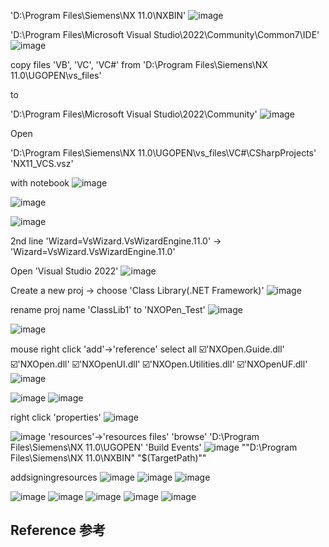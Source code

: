 'D:\Program Files\Siemens\NX 11.0\NXBIN'
![image](https://github.com/ChenxingWang93/Using-NX-Open-to-Improve-Workflows/assets/31954987/d0a7c4e4-a984-4528-b21f-199a714768f7)


'D:\Program Files\Microsoft Visual Studio\2022\Community\Common7\IDE'
![image](https://github.com/ChenxingWang93/Using-NX-Open-to-Improve-Workflows/assets/31954987/0d143e1e-1f3b-4509-b47e-a0a723655377)


copy files 'VB', 'VC', 'VC#' from 'D:\Program Files\Siemens\NX 11.0\UGOPEN\vs_files' 

to 

'D:\Program Files\Microsoft Visual Studio\2022\Community'
![image](https://github.com/ChenxingWang93/Using-NX-Open-to-Improve-Workflows/assets/31954987/5105e3c0-8bf6-45d7-8f82-c0f460ccc333)


Open

'D:\Program Files\Siemens\NX 11.0\UGOPEN\vs_files\VC#\CSharpProjects' 'NX11_VCS.vsz'

with notebook
![image](https://github.com/ChenxingWang93/Using-NX-Open-to-Improve-Workflows/assets/31954987/fa0695e6-3bbc-4fe4-8e51-eb196422a5c1)

![image](https://github.com/ChenxingWang93/Using-NX-Open-to-Improve-Workflows/assets/31954987/eba26231-001e-429f-bb47-a4c1963eb7cf)

![image](https://github.com/ChenxingWang93/Using-NX-Open-to-Improve-Workflows/assets/31954987/e1f52102-5729-4cee-930d-d74c7edcf3dd)

2nd line
'Wizard=VsWizard.VsWizardEngine.11.0' -> 'Wizard=VsWizard.VsWizardEngine.11.0'


Open 'Visual Studio 2022'
![image](https://github.com/ChenxingWang93/Using-NX-Open-to-Improve-Workflows/assets/31954987/08295532-8a85-457d-baf2-90ad96655b8a)


Create a new proj -> choose 'Class Library(.NET Framework)'
![image](https://github.com/ChenxingWang93/Using-NX-Open-to-Improve-Workflows/assets/31954987/f652ea96-1476-4ae0-b7a2-596a2cfc8091)


rename proj name 'ClassLib1' to 'NXOPen_Test'
![image](https://github.com/ChenxingWang93/Using-NX-Open-to-Improve-Workflows/assets/31954987/3930860f-38ad-4c86-a843-338daa1fbd22)


![image](https://github.com/ChenxingWang93/Using-NX-Open-to-Improve-Workflows/assets/31954987/b4013522-d6a2-4f71-8c10-35a4da979563)


mouse right click 'add'->'reference'
select all
☑️'NXOpen.Guide.dll'
☑️'NXOpen.dll'
☑️'NXOpenUI.dll'
☑️'NXOpen.Utilities.dll'
☑️'NXOpenUF.dll'
![image](https://github.com/ChenxingWang93/Using-NX-Open-to-Improve-Workflows/assets/31954987/6b4c7739-533f-4b01-b9cf-a2b006a4b2bc)


![image](https://github.com/ChenxingWang93/Using-NX-Open-to-Improve-Workflows/assets/31954987/c5fcf063-7dd3-4ae4-94f0-5a36b9d9b7c1)
![image](https://github.com/ChenxingWang93/Using-NX-Open-to-Improve-Workflows/assets/31954987/ea510597-2884-4528-b205-9ca79e0dfd35)


right click 'properties'
![image](https://github.com/ChenxingWang93/Using-NX-Open-to-Improve-Workflows/assets/31954987/486b4b4d-7add-45b3-82a7-0df60bf16614)


![image](https://github.com/ChenxingWang93/Using-NX-Open-to-Improve-Workflows/assets/31954987/00877aff-6c1d-4038-abf1-90ae69960977)
'resources'->'resources files'
'browse'
'D:\Program Files\Siemens\NX 11.0\UGOPEN'
'Build Events'
![image](https://github.com/ChenxingWang93/Using-NX-Open-to-Improve-Workflows/assets/31954987/764adcb3-d4c4-4554-aa6a-13a001865ce4)
""D:\Program Files\Siemens\NX 11.0\NXBIN" "$(TargetPath)""


addsigningresources
![image](https://github.com/ChenxingWang93/Using-NX-Open-to-Improve-Workflows/assets/31954987/365542e7-bdf5-4d03-8c42-a84472195831)
![image](https://github.com/ChenxingWang93/Using-NX-Open-to-Improve-Workflows/assets/31954987/9ffbebe2-4bb6-44ab-96f9-741101268119)
![image](https://github.com/ChenxingWang93/Using-NX-Open-to-Improve-Workflows/assets/31954987/ab4eab16-4b1a-4665-a3f0-3c5d83f89d1e)


![image](https://github.com/ChenxingWang93/Using-NX-Open-to-Improve-Workflows/assets/31954987/e15cee79-0270-47bc-b778-856d37974d06)
![image](https://github.com/ChenxingWang93/Using-NX-Open-to-Improve-Workflows/assets/31954987/cf577554-a00b-4fc6-b50b-4e5ed79704de)
![image](https://github.com/ChenxingWang93/Using-NX-Open-to-Improve-Workflows/assets/31954987/836eaaa3-64ba-421a-aecd-bed7c68f6be3)
![image](https://github.com/ChenxingWang93/Using-NX-Open-to-Improve-Workflows/assets/31954987/267dc580-3b3f-4803-8f9f-c6ab04f3fef7)
![image](https://github.com/ChenxingWang93/Using-NX-Open-to-Improve-Workflows/assets/31954987/7d450466-bf03-4e45-a1db-2fea59dd81e8)


## Reference 参考
[](https://blog.csdn.net/Oskar_Lu/article/details/99136423?spm=1001.2014.3001.5502)
